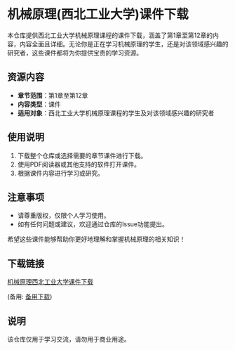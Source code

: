 # 机械原理(西北工业大学)课件下载

本仓库提供西北工业大学机械原理课程的课件下载，涵盖了第1章至第12章的内容，内容全面且详细。无论你是正在学习机械原理的学生，还是对该领域感兴趣的研究者，这些课件都将为你提供宝贵的学习资源。

## 资源内容

- **章节范围**：第1章至第12章
- **内容类型**：课件
- **适用对象**：西北工业大学机械原理课程的学生及对该领域感兴趣的研究者

## 使用说明

1. 下载整个仓库或选择需要的章节课件进行下载。
2. 使用PDF阅读器或其他支持的软件打开课件。
3. 根据课件内容进行学习或研究。

## 注意事项

- 请尊重版权，仅限个人学习使用。
- 如有任何问题或建议，欢迎通过仓库的Issue功能提出。

希望这些课件能够帮助你更好地理解和掌握机械原理的相关知识！

## 下载链接
[机械原理西北工业大学课件下载](https://pan.quark.cn/s/50423a5b11e0) 

(备用: [备用下载](https://pan.baidu.com/s/1ZOMgCIWaZ4XCVotQNOUfvQ?pwd=1234))

## 说明

该仓库仅用于学习交流，请勿用于商业用途。
